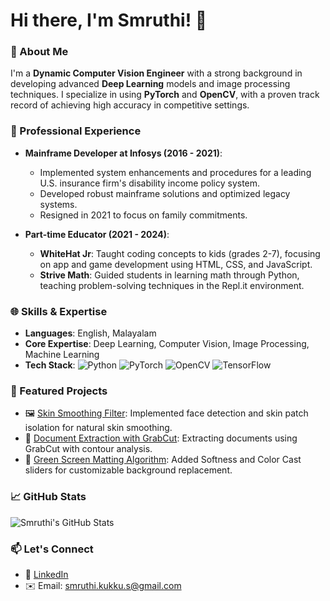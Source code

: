 # Hi there, I'm Smruthi! 👋

### 🚀 About Me
I'm a **Dynamic Computer Vision Engineer** with a strong background in developing advanced **Deep Learning** models and image processing techniques. I specialize in using **PyTorch** and **OpenCV**, with a proven track record of achieving high accuracy in competitive settings.

### 💼 Professional Experience
- **Mainframe Developer at Infosys (2016 - 2021)**: 
  - Implemented system enhancements and procedures for a leading U.S. insurance firm's disability income policy system.
  - Developed robust mainframe solutions and optimized legacy systems.
  - Resigned in 2021 to focus on family commitments.

- **Part-time Educator (2021 - 2024)**:
  - **WhiteHat Jr**: Taught coding concepts to kids (grades 2-7), focusing on app and game development using HTML, CSS, and JavaScript.
  - **Strive Math**: Guided students in learning math through Python, teaching problem-solving techniques in the Repl.it environment.

### 🌐 Skills & Expertise
- **Languages**: English, Malayalam
- **Core Expertise**: Deep Learning, Computer Vision, Image Processing, Machine Learning
- **Tech Stack**:
  ![Python](https://img.shields.io/badge/-Python-3776AB?style=flat&logo=python&logoColor=white)
  ![PyTorch](https://img.shields.io/badge/-PyTorch-EE4C2C?style=flat&logo=pytorch&logoColor=white)
  ![OpenCV](https://img.shields.io/badge/-OpenCV-5C3EE8?style=flat&logo=opencv&logoColor=white)
  ![TensorFlow](https://img.shields.io/badge/-TensorFlow-FF6F00?style=flat&logo=tensorflow&logoColor=white)

### 🌟 Featured Projects
- 🖼️ [Skin Smoothing Filter](https://github.com/username/skin-smoothing-filter): Implemented face detection and skin patch isolation for natural skin smoothing.
- 📄 [Document Extraction with GrabCut](https://github.com/username/document-extraction): Extracting documents using GrabCut with contour analysis.
- 🤖 [Green Screen Matting Algorithm](https://github.com/username/green-screen-matting): Added Softness and Color Cast sliders for customizable background replacement.

### 📈 GitHub Stats
![Smruthi's GitHub Stats](https://github-readme-stats.vercel.app/api?username=smruthi-sreenivas&show_icons=true&theme=radical)

### 📫 Let's Connect
- 💼 [LinkedIn](https://linkedin.com/in/smruthisreenivas)
- ✉️ Email: smruthi.kukku.s@gmail.com
